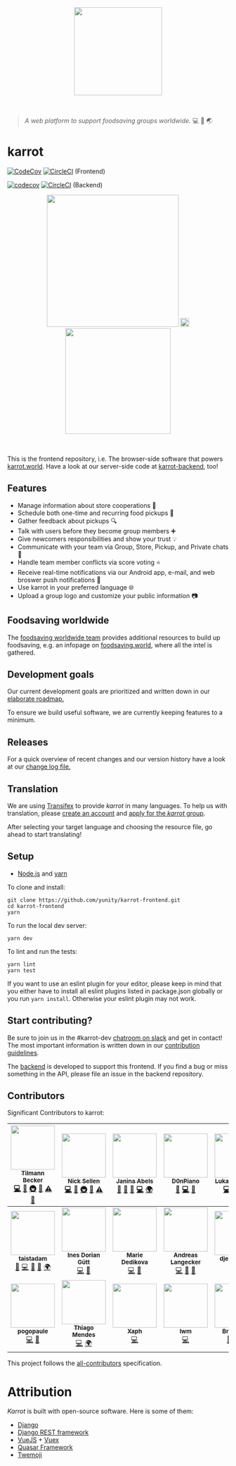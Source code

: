 <div align="center">
  <img width="200" src="https://karrot.world/statics/carrot_logo.png">
</div>
<br>
<br>

> _A web platform to support foodsaving groups worldwide._ :computer: :apple: :earth_asia:

# karrot


[![CodeCov](https://codecov.io/github/yunity/karrot-frontend/coverage.svg)](https://codecov.io/gh/yunity/karrot-frontend)
[![CircleCI](https://circleci.com/gh/yunity/karrot-frontend.svg?style=shield)](https://circleci.com/gh/yunity/karrot-frontend)
(Frontend)

[![codecov](https://codecov.io/gh/yunity/karrot-backend/coverage.svg)](https://codecov.io/gh/yunity/karrot-backend)
[![CircleCI](https://circleci.com/gh/yunity/karrot-backend.svg?style=shield)](https://circleci.com/gh/yunity/karrot-backend)
(Backend)

<div align="center">
  <img height="300" src="https://user-images.githubusercontent.com/4410802/42418936-4b29eb8c-82ab-11e8-9fd6-329952c73800.png">
  <img width="20" src="https://user-images.githubusercontent.com/4410802/42418563-705d917c-82a3-11e8-91d8-8a234af008e4.png">
  <img height="240" src="https://user-images.githubusercontent.com/4410802/42418974-ec3a8e6e-82ab-11e8-935c-83d158e5034d.png">
</div>
<br>
<br>

This is the frontend repository, i.e. The browser-side software that powers [karrot.world](https://karrot.world). Have a look at our server-side code at [karrot-backend](https://github.com/yunity/karrot-backend), too!

## Features

- Manage information about store cooperations :apple:
- Schedule both one-time and recurring food pickups :calendar:
- Gather feedback about pickups :mag:
- Talk with users before they become group members :heavy_plus_sign:
- Give newcomers responsibilities and show your trust :bulb:
- Communicate with your team via Group, Store, Pickup, and Private chats :speech_balloon:
- Handle team member conflicts via score voting :star:
- Receive real-time notifications via our Android app, e-mail, and web broswer push notifications :loudspeaker:
- Use karrot in your preferred language :globe_with_meridians:
- Upload a group logo and customize your public information :camera:

## Foodsaving worldwide

The [foodsaving worldwide team](https://foodsaving.world/team) provides additional resources to build up foodsaving, e.g. an infopage on [foodsaving.world](https://foodsaving.world), where all the intel is gathered.

## Development goals

Our current development goals are prioritized and written down in our [elaborate roadmap.](ROADMAP.md)

To ensure we build useful software, we are currently keeping features to a minimum.

## Releases

For a quick overview of recent changes and our version history have a look at our [change log file.](CHANGELOG.md)

## Translation

We are using [Transifex](https://www.transifex.com/) to provide _karrot_ in many languages. To help us with translation, please [create an account](http://transifex.com/signup) and [apply for the _karrot_ group](https://www.transifex.com/yunity-1/karrot/frontend/).

After selecting your target language and choosing the resource file, go ahead to start translating!

## Setup

- [Node.js](https://nodejs.org/) and [yarn](https://yarnpkg.com/en/docs/install)

To clone and install:

```
git clone https://github.com/yunity/karrot-frontend.git
cd karrot-frontend
yarn
```

To run the local dev server:

```
yarn dev
```

To lint and run the tests:

```
yarn lint
yarn test
```

If you want to use an eslint plugin for your editor, please keep in mind that you either have to install all eslint plugins listed in package.json globally or you run `yarn install`. Otherwise your eslint plugin may not work.

## Start contributing?

Be sure to join us in the #karrot-dev [chatroom on slack](https://slackin.yunity.org/) and get in contact!
The most important information is written down in our [contribution guidelines](CONTRIBUTE.md).

The [backend](https://github.com/yunity/karrot-backend) is developed to support this frontend. If you find a bug or miss something in the API, please file an issue in the backend repository.

## Contributors

Significant Contributors to karrot:

<!-- ALL-CONTRIBUTORS-LIST:START - Do not remove or modify this section -->
<!-- prettier-ignore -->
| [<img src="https://avatars3.githubusercontent.com/u/4410802?v=4" width="100px;"/><br /><sub><b>Tilmann Becker</b></sub>](https://github.com/tiltec)<br />[💻](https://github.com/yunity/karrot-frontend/commits?author=tiltec "Code") [🤔](#ideas-tiltec "Ideas, Planning, & Feedback") [🚇](#infra-tiltec "Infrastructure (Hosting, Build-Tools, etc)") [👀](#review-tiltec "Reviewed Pull Requests") [⚠️](https://github.com/yunity/karrot-frontend/commits?author=tiltec "Tests") [💬](#question-tiltec "Answering Questions") | [<img src="https://avatars2.githubusercontent.com/u/31616?v=4" width="100px;"/><br /><sub><b>Nick Sellen</b></sub>](http://nicksellen.co.uk)<br />[💻](https://github.com/yunity/karrot-frontend/commits?author=nicksellen "Code") [📖](https://github.com/yunity/karrot-frontend/commits?author=nicksellen "Documentation") [🚇](#infra-nicksellen "Infrastructure (Hosting, Build-Tools, etc)") [👀](#review-nicksellen "Reviewed Pull Requests") [⚠️](https://github.com/yunity/karrot-frontend/commits?author=nicksellen "Tests") | [<img src="https://avatars0.githubusercontent.com/u/17573771?v=4" width="100px;"/><br /><sub><b>Janina Abels</b></sub>](https://github.com/djahnie)<br />[🤔](#ideas-djahnie "Ideas, Planning, & Feedback") [🐛](https://github.com/yunity/karrot-frontend/issues?q=author%3Adjahnie "Bug reports") [💬](#question-djahnie "Answering Questions") [💻](https://github.com/yunity/karrot-frontend/commits?author=djahnie "Code") [🌍](#translation-djahnie "Translation") | [<img src="https://avatars0.githubusercontent.com/u/16825880?v=4" width="100px;"/><br /><sub><b>D0nPiano</b></sub>](https://github.com/D0nPiano)<br />[🎨](#design-D0nPiano "Design") [💻](https://github.com/yunity/karrot-frontend/commits?author=D0nPiano "Code") [🤔](#ideas-D0nPiano "Ideas, Planning, & Feedback") | [<img src="https://avatars0.githubusercontent.com/u/16634824?v=4" width="100px;"/><br /><sub><b>Lukas Gebhard</b></sub>](https://github.com/mr-kojo)<br />[💻](https://github.com/yunity/karrot-frontend/commits?author=mr-kojo "Code") [🤔](#ideas-mr-kojo "Ideas, Planning, & Feedback") [👀](#review-mr-kojo "Reviewed Pull Requests") [📖](https://github.com/yunity/karrot-frontend/commits?author=mr-kojo "Documentation") | [<img src="https://avatars0.githubusercontent.com/u/7449720?v=4" width="100px;"/><br /><sub><b>mrkvon</b></sub>](https://mrkvon.org)<br />[💻](https://github.com/yunity/karrot-frontend/commits?author=mrkvon "Code") [🤔](#ideas-mrkvon "Ideas, Planning, & Feedback") |
| :---: | :---: | :---: | :---: | :---: | :---: |
| [<img src="https://avatars0.githubusercontent.com/u/22643479?v=4" width="100px;"/><br /><sub><b>taistadam</b></sub>](https://github.com/taistadam)<br />[📝](#blog-taistadam "Blogposts") [💻](https://github.com/yunity/karrot-frontend/commits?author=taistadam "Code") [🎨](#design-taistadam "Design") [🤔](#ideas-taistadam "Ideas, Planning, & Feedback") [🌍](#translation-taistadam "Translation") | [<img src="https://avatars2.githubusercontent.com/u/25362020?v=4" width="100px;"/><br /><sub><b>Ines Dorian Gütt</b></sub>](http://danke.fish)<br />[💻](https://github.com/yunity/karrot-frontend/commits?author=id-gue "Code") [📖](https://github.com/yunity/karrot-frontend/commits?author=id-gue "Documentation") | [<img src="https://avatars0.githubusercontent.com/u/18111928?v=4" width="100px;"/><br /><sub><b>Marie Dedikova</b></sub>](https://github.com/mddemarie)<br />[💻](https://github.com/yunity/karrot-frontend/commits?author=mddemarie "Code") [📖](https://github.com/yunity/karrot-frontend/commits?author=mddemarie "Documentation") | [<img src="https://avatars2.githubusercontent.com/u/10246027?v=4" width="100px;"/><br /><sub><b>Andreas Langecker</b></sub>](https://gitlab.com/alangecker)<br />[💻](https://github.com/yunity/karrot-frontend/commits?author=alangecker "Code") [🎨](#design-alangecker "Design") [🤔](#ideas-alangecker "Ideas, Planning, & Feedback") | [<img src="https://avatars3.githubusercontent.com/u/19744774?v=4" width="100px;"/><br /><sub><b>djembejohn</b></sub>](https://github.com/djembejohn)<br />[💻](https://github.com/yunity/karrot-frontend/commits?author=djembejohn "Code") [🤔](#ideas-djembejohn "Ideas, Planning, & Feedback") | [<img src="https://avatars0.githubusercontent.com/u/861660?v=4" width="100px;"/><br /><sub><b>Matthias Larisch</b></sub>](https://github.com/NerdyProjects)<br />[💻](https://github.com/yunity/karrot-frontend/commits?author=NerdyProjects "Code") |
| [<img src="https://avatars1.githubusercontent.com/u/576949?v=4" width="100px;"/><br /><sub><b>pogopaule</b></sub>](https://github.com/pogopaule)<br />[💻](https://github.com/yunity/karrot-frontend/commits?author=pogopaule "Code") [🤔](#ideas-pogopaule "Ideas, Planning, & Feedback") | [<img src="https://avatars1.githubusercontent.com/u/16507629?v=4" width="100px;"/><br /><sub><b>Thiago Mendes</b></sub>](https://tmendes.gitlab.io/38lbackpack)<br />[💻](https://github.com/yunity/karrot-frontend/commits?author=trmendes "Code") [🌍](#translation-trmendes "Translation") | [<img src="https://avatars3.githubusercontent.com/u/18754163?v=4" width="100px;"/><br /><sub><b>Xaph</b></sub>](https://github.com/LyraXaph)<br />[💻](https://github.com/yunity/karrot-frontend/commits?author=LyraXaph "Code") | [<img src="https://avatars1.githubusercontent.com/u/1991377?v=4" width="100px;"/><br /><sub><b>lwm</b></sub>](https://github.com/lwm)<br />[💻](https://github.com/yunity/karrot-frontend/commits?author=lwm "Code") | [<img src="https://avatars2.githubusercontent.com/u/9918263?v=4" width="100px;"/><br /><sub><b>Bruno MC</b></sub>](https://github.com/brunomc)<br />[🐛](https://github.com/yunity/karrot-frontend/issues?q=author%3Abrunomc "Bug reports") [🔍](#fundingFinding-brunomc "Funding Finding") [🤔](#ideas-brunomc "Ideas, Planning, & Feedback") |
<!-- ALL-CONTRIBUTORS-LIST:END -->

This project follows the [all-contributors](https://github.com/kentcdodds/all-contributors) specification.

# Attribution

_Karrot_ is built with open-source software. Here is some of them:

- [Django](https://www.djangoproject.com/)
- [Django REST framework](http://www.django-rest-framework.org/)
- [VueJS](https://vuejs.org/) + [Vuex](https://vuex.vuejs.org)
- [Quasar Framework](http://quasar.dev/)
- [Twemoji](https://github.com/twitter/twemoji)

